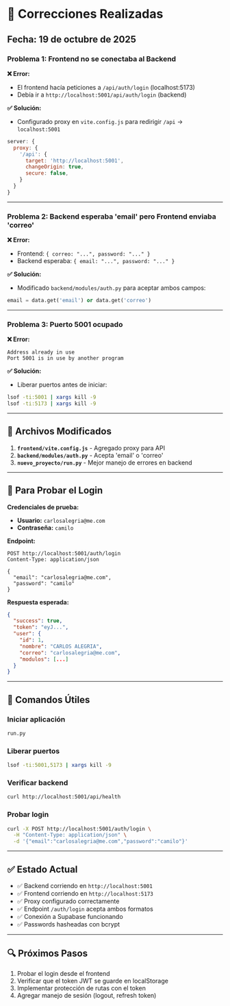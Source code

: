 # 🔧 Correcciones Realizadas

## Fecha: 19 de octubre de 2025

### **Problema 1: Frontend no se conectaba al Backend**

**❌ Error:**
- El frontend hacía peticiones a `/api/auth/login` (localhost:5173)
- Debía ir a `http://localhost:5001/api/auth/login` (backend)

**✅ Solución:**
- Configurado proxy en `vite.config.js` para redirigir `/api` → `localhost:5001`

```javascript
server: {
  proxy: {
    '/api': {
      target: 'http://localhost:5001',
      changeOrigin: true,
      secure: false,
    }
  }
}
```

---

### **Problema 2: Backend esperaba 'email' pero Frontend enviaba 'correo'**

**❌ Error:**
- Frontend: `{ correo: "...", password: "..." }`
- Backend esperaba: `{ email: "...", password: "..." }`

**✅ Solución:**
- Modificado `backend/modules/auth.py` para aceptar ambos campos:

```python
email = data.get('email') or data.get('correo')
```

---

### **Problema 3: Puerto 5001 ocupado**

**❌ Error:**
```
Address already in use
Port 5001 is in use by another program
```

**✅ Solución:**
- Liberar puertos antes de iniciar:
```bash
lsof -ti:5001 | xargs kill -9
lsof -ti:5173 | xargs kill -9
```

---

## 📝 Archivos Modificados

1. **`frontend/vite.config.js`** - Agregado proxy para API
2. **`backend/modules/auth.py`** - Acepta 'email' o 'correo'
3. **`nuevo_proyecto/run.py`** - Mejor manejo de errores en backend

---

## 🧪 Para Probar el Login

**Credenciales de prueba:**
- **Usuario:** `carlosalegria@me.com`
- **Contraseña:** `camilo`

**Endpoint:**
```
POST http://localhost:5001/auth/login
Content-Type: application/json

{
  "email": "carlosalegria@me.com",
  "password": "camilo"
}
```

**Respuesta esperada:**
```json
{
  "success": true,
  "token": "eyJ...",
  "user": {
    "id": 1,
    "nombre": "CARLOS ALEGRIA",
    "correo": "carlosalegria@me.com",
    "modulos": [...]
  }
}
```

---

## 🚀 Comandos Útiles

### Iniciar aplicación
```bash
run.py
```

### Liberar puertos
```bash
lsof -ti:5001,5173 | xargs kill -9
```

### Verificar backend
```bash
curl http://localhost:5001/api/health
```

### Probar login
```bash
curl -X POST http://localhost:5001/auth/login \
  -H "Content-Type: application/json" \
  -d '{"email":"carlosalegria@me.com","password":"camilo"}'
```

---

## ✅ Estado Actual

- ✅ Backend corriendo en `http://localhost:5001`
- ✅ Frontend corriendo en `http://localhost:5173`
- ✅ Proxy configurado correctamente
- ✅ Endpoint `/auth/login` acepta ambos formatos
- ✅ Conexión a Supabase funcionando
- ✅ Passwords hasheadas con bcrypt

---

## 🔍 Próximos Pasos

1. Probar el login desde el frontend
2. Verificar que el token JWT se guarde en localStorage
3. Implementar protección de rutas con el token
4. Agregar manejo de sesión (logout, refresh token)
